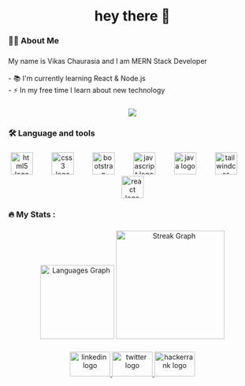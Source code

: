 <h1 align="center">hey there 👋</h1>

###

<h3 align="left">👩‍💻  About Me</h3>

###

<p align="left">My name is Vikas Chaurasia and I am MERN Stack Developer<br><br>- 📚 I'm currently learning React & Node.js<br>- ⚡ In my free time I learn about new technology</p>

###

<div align="center">
  <img src="https://profile-counter.glitch.me/itsmevikas1009/count.svg?"  />
</div>

###

<h3 align="left">🛠 Language and tools</h3>

###

<div align="center">
  <img src="https://cdn.jsdelivr.net/gh/devicons/devicon/icons/html5/html5-original.svg" height="45" alt="html5 logo"  />
  <img width="30" />
  <img src="https://cdn.jsdelivr.net/gh/devicons/devicon/icons/css3/css3-original.svg" height="45" alt="css3 logo"  />
  <img width="30" />
  <img src="https://cdn.jsdelivr.net/gh/devicons/devicon/icons/bootstrap/bootstrap-original.svg" height="45" alt="bootstrap logo"  />
  <img width="30" />
  <img src="https://cdn.jsdelivr.net/gh/devicons/devicon/icons/javascript/javascript-original.svg" height="45" alt="javascript logo"  />
  <img width="30" />
  <img src="https://cdn.jsdelivr.net/gh/devicons/devicon/icons/java/java-original.svg" height="45" alt="java logo"  />
  <img width="30" />
  <img src="https://cdn.jsdelivr.net/gh/devicons/devicon/icons/tailwindcss/tailwindcss-original-wordmark.svg" height="45" alt="tailwindcss logo"  />
  <img width="30" />
  <img src="https://cdn.jsdelivr.net/gh/devicons/devicon/icons/react/react-original.svg" height="45" alt="react logo"  />
</div>

###

<h3 align="left">🔥   My Stats :</h3>

###

<div align="center">
  <img src="https://github-readme-stats.vercel.app/api/top-langs?username=itsmevikas1009&locale=en&hide_title=false&layout=compact&card_width=320&langs_count=5&theme=dracula&hide_border=false&order=2" height="150" alt="Languages Graph"  />
  <img src="https://nirzak-streak-stats.vercel.app/?user=itsmevikas1009&theme=dark" height="220" alt="Streak Graph"  />
</div>

###

<div align="center">
  <a href="https://www.linkedin.com/in/itsmevikas1009" target="_blank">
    <img src="https://raw.githubusercontent.com/maurodesouza/profile-readme-generator/master/src/assets/icons/social/linkedin/default.svg" width="82" height="50" alt="linkedin logo"  />
  </a>
  <a href="https://twitter.com/itsmevikas1009" target="_blank">
    <img src="https://raw.githubusercontent.com/maurodesouza/profile-readme-generator/master/src/assets/icons/social/twitter/default.svg" width="82" height="50" alt="twitter logo"  />
  </a>
  <a href="https://www.hackerrank.com/profile/itsmevikas1009" target="_blank">
    <img src="https://raw.githubusercontent.com/maurodesouza/profile-readme-generator/master/src/assets/icons/social/hackerrank/default.svg" width="82" height="50" alt="hackerrank logo"  />
  </a>
</div>

###
